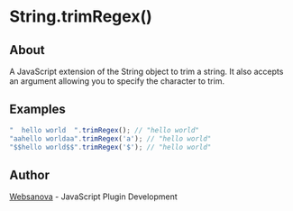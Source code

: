# String.trimRegex()

## About

A JavaScript extension of the String object to trim a string.  It also accepts an argument allowing you to specify the character to trim.

## Examples

```js
"  hello world  ".trimRegex(); // "hello world"
"aahello worldaa".trimRegex('a'); // "hello world"
"$$hello world$$".trimRegex('$'); // "hello world"
```

## Author

[Websanova](http://websanova.com) - JavaScript Plugin Development